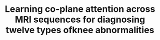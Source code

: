 ---
title: "Learning co-plane attention across MRI sequences for diagnosing twelve types ofknee abnormalities"
authors: "Zelin Qiu, Zhuoyao Xie, Huangjing Lin, Yanwen Li, Qiang Ye, Menghong Wang, Shisi Li, Yinghua Zhao#, Hao Chen#"
pub_date: "2024-08-17" #Date of publication. Change from Biorxiv date to Journal date once accepted
doi: "10.1038/s41467-024-51888-4"
image: "/static/img/pub/2024_copas.png" 
journal: 
  - name: "Nature Communications" 
    url: "https://www.nature.com/articles/s41467-024-51888-4"
github: 
  - url: "zqiuak/CoPAS"
---